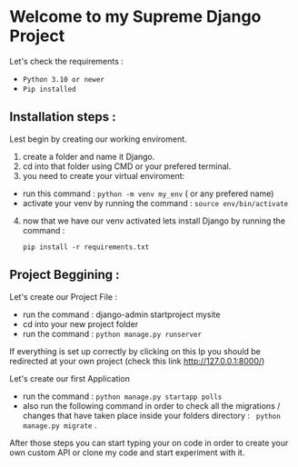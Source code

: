 # Welcome to my Supreme Django Project



Let's check the requirements :

- ```Python 3.10 or newer```
- ```Pip installed``` 

Installation steps :
- 
 
 Lest begin by creating our working enviroment.

  1. create a folder and name it Django.
  2. cd into that folder using CMD or your prefered terminal.
  3. you need to create your virtual enviroment:
  
  - run this command : ```python -m venv my_env``` ( or any prefered name)
  - activate your venv by running the command : ```source env/bin/activate```

   4. now that we have our venv activated lets install Django by running the command :
   
        ```pip install -r requirements.txt```

Project Beggining :
 -

Let's create our Project File :
 
  - run the command : django-admin startproject mysite
  - cd into your new project folder 
  - run the command : ```python manage.py runserver```
  
  If everything is set up correctly by clicking on this Ip you should be redirected at your own project (check this link http://127.0.0.1:8000/)

  Let's create our first Application 

   - run the command : ```python manage.py startapp polls``` 
   - also run the following command in order to check all the migrations / changes that have taken place inside your folders directory : ```
   python manage.py migrate``` .

After those steps you can start typing your on code in order to create your own custom API or clone my code and start experiment with it.


   


